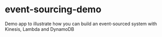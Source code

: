 # event-sourcing-demo
Demo app to illustrate how you can build an event-sourced system with Kinesis, Lambda and DynamoDB
